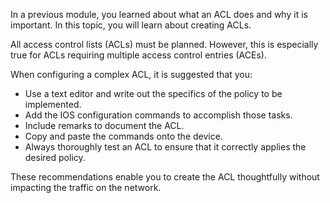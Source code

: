 In a previous module, you learned about what an ACL does and why it is important. In this topic, you will learn about creating ACLs.

All access control lists (ACLs) must be planned. However, this is especially true for ACLs requiring multiple access control entries (ACEs).

When configuring a complex ACL, it is suggested that you:

- Use a text editor and write out the specifics of the policy to be implemented.
- Add the IOS configuration commands to accomplish those tasks.
- Include remarks to document the ACL.
- Copy and paste the commands onto the device.
- Always thoroughly test an ACL to ensure that it correctly applies the desired policy.

These recommendations enable you to create the ACL thoughtfully without impacting the traffic on the network.